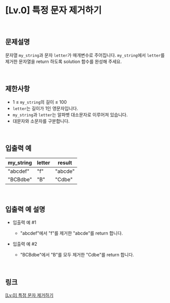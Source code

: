 # [Lv.0] 특정 문자 제거하기

<br>

## 문제설명
문자열 `my_string`과 문자 `letter`가 매개변수로 주어집니다. `my_string`에서 `letter`를 제거한 문자열을 return 하도록 solution 함수를 완성해 주세요.

<br>

## 제한사항
- 1 ≤ `my_string`의 길이 ≤ 100
- `letter`는 길이가 1인 영문자입니다.
- `my_string`과 `letter`는 알파벳 대소문자로 이루어져 있습니다.
- 대문자와 소문자를 구분합니다.

<br>

## 입출력 예
| my_string | letter | result |
|---|---|---|
| "abcdef" | "f" | "abcde" |
| "BCBdbe" | "B" | "Cdbe" |

<br>

## 입출력 예 설명
- 입출력 예 #1
    - "abcdef"에서 "f"를 제거한 "abcde"를 return 합니다.

- 입출력 예 #2
    - "BCBdbe"에서 "B"를 모두 제거한 "Cdbe"를 return 합니다.

<br>

## 링크
[[Lv.0] 특정 문자 제거하기](https://school.programmers.co.kr/learn/courses/30/lessons/120826)

